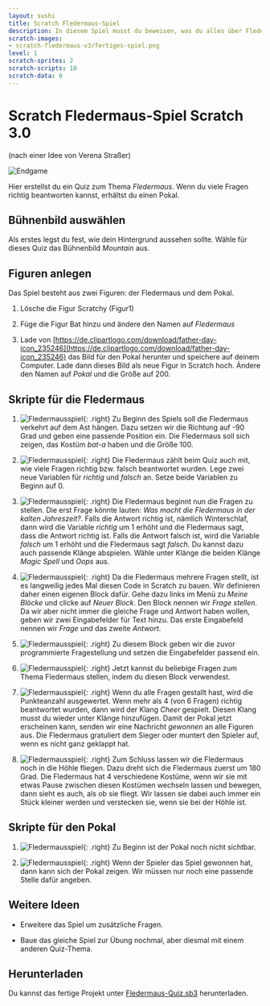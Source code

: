 ```yaml
---
layout: sushi
title: Scratch Fledermaus-Spiel
description: In diesem Spiel musst du beweisen, was du alles über Fledermäuse weißt
scratch-images:
- scratch-fledermaus-v3/fertiges-spiel.png
level: 1
scratch-sprites: 2
scratch-scripts: 10
scratch-data: 0
---
```


# Scratch Fledermaus-Spiel <span class="badge badge-scratch3">Scratch 3.0</span>

(nach einer Idee von Verena Straßer)

![Endgame](scratch-fledermaus-v3/fertiges-spiel.png)

Hier erstellst du ein Quiz zum Thema *Fledermaus*. Wenn du viele Fragen richtig beantworten kannst, erhältst du einen Pokal.

## Bühnenbild auswählen

Als erstes legst du fest, wie dein Hintergrund aussehen sollte. Wähle für dieses Quiz das Bühnenbild *Mountain* aus.

## Figuren anlegen

Das Spiel besteht aus zwei Figuren: der Fledermaus und dem Pokal.

1. Lösche die Figur Scratchy (Figur1)

1. Füge die Figur Bat hinzu und ändere den Namen auf *Fledermaus*
 
1. Lade von [https://de.clipartlogo.com/download/father-day-icon_235246](https://de.clipartlogo.com/download/father-day-icon_235246) das Bild für den Pokal herunter und speichere auf deinem Computer. Lade dann dieses Bild als neue Figur in Scratch hoch. Ändere den Namen auf *Pokal* und die Größe auf 200.

## Skripte für die Fledermaus

1. ![Fledermausspiel](scratch-fledermaus-v3/fledermaus-01.png){: .right}
Zu Beginn des Spiels soll die Fledermaus verkehrt auf dem Ast hängen. Dazu setzen wir die Richtung auf -90 Grad und geben eine passende Position ein. Die Fledermaus soll sich zeigen, das Kostüm *bat-a* haben und die Größe 100.

1. ![Fledermausspiel](scratch-fledermaus-v3/fledermaus-02.png){: .right}
Die Fledermaus zählt beim Quiz auch mit, wie viele Fragen richtig bzw. falsch beantwortet wurden. Lege zwei neue Variablen für *richtig* und *falsch* an. Setze beide Variablen zu Beginn auf 0.

1. ![Fledermausspiel](scratch-fledermaus-v3/fledermaus-03.png){: .right}
Die Fledermaus beginnt nun die Fragen zu stellen. Die erst Frage könnte lauten: *Was macht die Fledermaus in der kalten Jahreszeit?*. Falls die Antwort richtig ist, nämlich Winterschlaf, dann wird die Variable *richtig* um 1 erhöht und die Fledermaus sagt, dass die Antwort richtig ist. Falls die Antwort falsch ist, wird die Variable *falsch* um 1 erhöht und die Fledermaus sagt *falsch*. Du kannst dazu auch passende Klänge abspielen. Wähle unter Klänge die beiden Klänge *Magic Spell* und *Oops* aus.

1. ![Fledermausspiel](scratch-fledermaus-v3/fledermaus-04.png){: .right}
Da die Fledermaus mehrere Fragen stellt, ist es langweilig jedes Mal diesen Code in Scratch zu bauen. Wir definieren daher einen eigenen Block dafür. Gehe dazu links im Menü zu *Meine Blöcke* und clicke auf *Neuer Block*. Den Block nennen wir *Frage stellen*. Da wir aber nicht immer die gleiche Frage und Antwort haben wollen, geben wir zwei Eingabefelder für Text hinzu. Das erste Eingabefeld nennen wir *Frage* und das zweite *Antwort*.

1. ![Fledermausspiel](scratch-fledermaus-v3/fledermaus-05.png){: .right}
Zu diesem Block geben wir die zuvor programmierte Fragestellung und setzen die Eingabefelder passend ein.

1. ![Fledermausspiel](scratch-fledermaus-v3/fledermaus-06.png){: .right}
Jetzt kannst du beliebige Fragen zum Thema Fledermaus stellen, indem du diesen Block verwendest.

1. ![Fledermausspiel](scratch-fledermaus-v3/fledermaus-07.png){: .right}
Wenn du alle Fragen gestallt hast, wird die Punkteanzahl ausgewertet. Wenn mehr als 4 (von 6 Fragen) richtig beantwortet wurden, dann wird der Klang *Cheer* gespielt.
Diesen Klang musst du wieder unter Klänge hinzufügen. Damit der Pokal jetzt erscheinen kann, senden wir eine Nachricht *gewonnen* an alle Figuren aus. Die Fledermaus gratuliert dem Sieger oder muntert den Spieler auf, wenn es nicht ganz geklappt hat.

1. ![Fledermausspiel](scratch-fledermaus-v3/fledermaus-08.png){: .right}
Zum Schluss lassen wir die Fledermaus noch in die Höhle fliegen. Dazu dreht sich die Fledermaus zuerst um 180 Grad. Die Fledermaus hat 4 verschiedene Kostüme, wenn wir sie mit etwas Pause zwischen diesen Kostümen wechseln lassen und bewegen, dann sieht es auch, als ob sie fliegt. Wir lassen sie dabei auch immer ein Stück kleiner werden und verstecken sie, wenn sie bei der Höhle ist.

## Skripte für den Pokal

1. ![Fledermausspiel](scratch-fledermaus-v3/pokal-01.png){: .right}
Zu Beginn ist der Pokal noch nicht sichtbar.

1. ![Fledermausspiel](scratch-fledermaus-v3/pokal-02.png){: .right}
Wenn der Spieler das Spiel gewonnen hat, dann kann sich der Pokal zeigen. Wir müssen nur noch eine passende Stelle dafür angeben.

## Weitere Ideen

* Erweitere das Spiel um zusätzliche Fragen.

* Baue das gleiche Spiel zur Übung nochmal, aber diesmal mit einem anderen Quiz-Thema.

## Herunterladen

Du kannst das fertige Projekt unter [Fledermaus-Quiz.sb3](scratch-fledermaus-v3/Fledermaus-Quiz.sb3) herunterladen.
